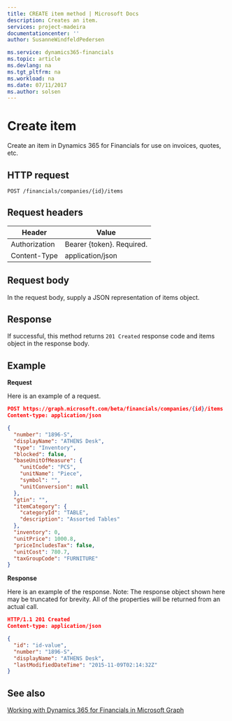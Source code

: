 ```yaml
---
title: CREATE item method | Microsoft Docs
description: Creates an item.
services: project-madeira
documentationcenter: ''
author: SusanneWindfeldPedersen

ms.service: dynamics365-financials
ms.topic: article
ms.devlang: na
ms.tgt_pltfrm: na
ms.workload: na
ms.date: 07/11/2017
ms.author: solsen
---
```


# Create item
Create an item in Dynamics 365 for Financials for use on invoices, quotes, etc.

## HTTP request
```
POST /financials/companies/{id}/items
```

## Request headers
|Header|Value|
|------|-----|
|Authorization  |Bearer {token}. Required.  |
|Content-Type |application/json |

## Request body
In the request body, supply a JSON representation of items object.

## Response
If successful, this method returns ```201 Created``` response code and items object in the response body.

## Example
**Request**

Here is an example of a request.

```json
POST https://graph.microsoft.com/beta/financials/companies/{id}/items
Content-type: application/json

{
  "number": "1896-S",
  "displayName": "ATHENS Desk",
  "type": "Inventory",
  "blocked": false,
  "baseUnitOfMeasure": {
    "unitCode": "PCS",
    "unitName": "Piece",
    "symbol": "",
    "unitConversion": null
  },
  "gtin": "",
  "itemCategory": {
    "categoryId": "TABLE", 
    "description": "Assorted Tables"
  },
  "inventory": 0,
  "unitPrice": 1000.8,
  "priceIncludesTax": false,
  "unitCost": 780.7,
  "taxGroupCode": "FURNITURE"
} 

```

**Response**

Here is an example of the response. Note: The response object shown here may be truncated for brevity. All of the properties will be returned from an actual call.

```json
HTTP/1.1 201 Created
Content-type: application/json

{
  "id": "id-value",
  "number": "1896-S",
  "displayName": "ATHENS Desk",
  "lastModifiedDateTime": "2015-11-09T02:14:32Z"
}
```

## See also
[Working with Dynamics 365 for Financials in Microsoft Graph](../resources/dynamics_overview.md) 
